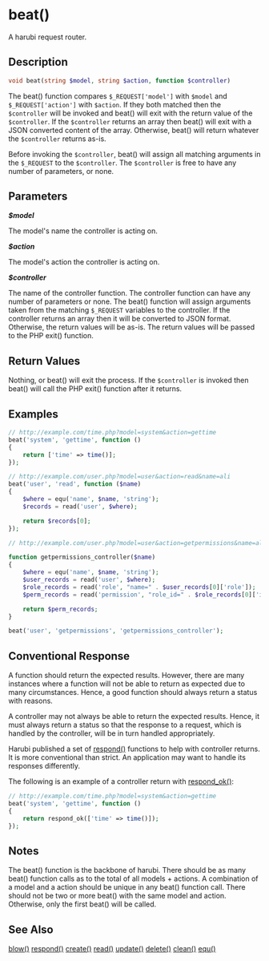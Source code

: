 beat()
======

A harubi request router.

## Description

```php
void beat(string $model, string $action, function $controller)
```

The beat() function compares `$_REQUEST['model']` with `$model` and `$_REQUEST['action']` with `$action`. If they both matched then the `$controller` will be invoked and beat() will exit with the return value of the `$controller`. If the `$controller` returns an array then beat() will exit with a JSON converted content of the array. Otherwise, beat() will return whatever the `$controller` returns as-is.

Before invoking the `$controller`, beat() will assign all matching arguments in the `$_REQUEST` to the `$controller`. The `$controller` is free to have any number of parameters, or none.

## Parameters

***$model***

The model's name the controller is acting on. 

***$action***

The model's action the controller is acting on.

***$controller***

The name of the controller function. The controller function can have any number of parameters or none. The beat() function will assign arguments taken from the matching `$_REQUEST` variables to the controller. If the controller returns an array then it will be converted to JSON format. Otherwise, the return values will be as-is. The return values will be passed to the PHP exit() function.

## Return Values

Nothing, or beat() will exit the process. If the `$controller` is invoked then beat() will call the PHP exit() function after it returns.

## Examples

```php
// http://example.com/time.php?model=system&action=gettime
beat('system', 'gettime', function ()
{	
	return ['time' => time()];
});
```

```php
// http://example.com/user.php?model=user&action=read&name=ali
beat('user', 'read', function ($name)
{	
	$where = equ('name', $name, 'string');
	$records = read('user', $where);

	return $records[0];
});
```

```php
// http://example.com/user.php?model=user&action=getpermissions&name=ali

function getpermissions_controller($name)
{
	$where = equ('name', $name, 'string');
	$user_records = read('user', $where);
	$role_records = read('role', "name=" . $user_records[0]['role']);
	$perm_records = read('permission', "role_id=" . $role_records[0]['id']);

	return $perm_records;
}

beat('user', 'getpermissions', 'getpermissions_controller');
```

## Conventional Response

A function should return the expected results. However, there are many instances where a function will not be able to return as expected due to many circumstances. Hence, a good function should always return a status with reasons.

A controller may not always be able to return the expected results. Hence, it must always return a status so that the response to a request, which is handled by the controller, will be in turn handled appropriately.

Harubi published a set of [respond()](respond.md) functions to help with controller returns. It is more conventional than strict. An application may want to handle its responses differently.

The following is an example of a controller return with [respond_ok()](respond.md):
```php
// http://example.com/time.php?model=system&action=gettime
beat('system', 'gettime', function ()
{	
	return respond_ok(['time' => time()]);
});
```

## Notes

The beat() function is the backbone of harubi. There should be as many beat() function calls as to the total of all models + actions. A combination of a model and a action should be unique in any beat() function call. There should not be two or more beat() with the same model and action. Otherwise, only the first beat() will be called.

## See Also

[blow()](blow.md)
[respond()](respond.md)
[create()](create.md)
[read()](read.md)
[update()](update.md)
[delete()](delete.md)
[clean()](clean.md)
[equ()](equ.md)

